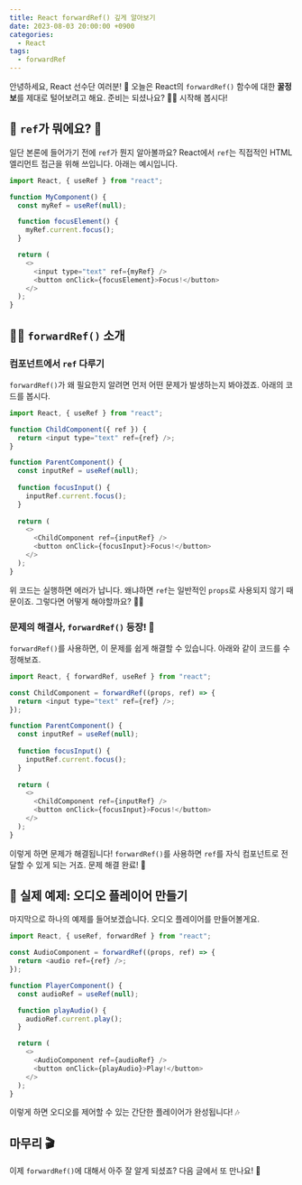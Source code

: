 ```yaml
---
title: React forwardRef() 깊게 알아보기
date: 2023-08-03 20:00:00 +0900
categories:
  - React
tags:
  - forwardRef
---
```


안녕하세요, React 선수단 여러분! 🚀 오늘은 React의 `forwardRef()` 함수에 대한 **꿀정보**를 제대로 털어보려고 해요. 준비는 되셨나요? 🤸‍♂️ 시작해 봅시다!

## 🌈 `ref`가 뭐에요? 🤔

일단 본론에 들어가기 전에 `ref`가 뭔지 알아볼까요? React에서 `ref`는 직접적인 HTML 엘리먼트 접근을 위해 쓰입니다. 아래는 예시입니다.

```javascript
import React, { useRef } from "react";

function MyComponent() {
  const myRef = useRef(null);

  function focusElement() {
    myRef.current.focus();
  }

  return (
    <>
      <input type="text" ref={myRef} />
      <button onClick={focusElement}>Focus!</button>
    </>
  );
}
```

## 😵‍💫 `forwardRef()` 소개

### 컴포넌트에서 `ref` 다루기

`forwardRef()`가 왜 필요한지 알려면 먼저 어떤 문제가 발생하는지 봐야겠죠. 아래의 코드를 봅시다.

```javascript
import React, { useRef } from "react";

function ChildComponent({ ref }) {
  return <input type="text" ref={ref} />;
}

function ParentComponent() {
  const inputRef = useRef(null);
  
  function focusInput() {
    inputRef.current.focus();
  }
  
  return (
    <>
      <ChildComponent ref={inputRef} />
      <button onClick={focusInput}>Focus!</button>
    </>
  );
}
```

위 코드는 실행하면 에러가 납니다. 왜냐하면 `ref`는 일반적인 `props`로 사용되지 않기 때문이죠. 그렇다면 어떻게 해야할까요? 🤷‍♂️

### 문제의 해결사, `forwardRef()` 등장! 🎉

`forwardRef()`를 사용하면, 이 문제를 쉽게 해결할 수 있습니다. 아래와 같이 코드를 수정해보죠.

```javascript
import React, { forwardRef, useRef } from "react";

const ChildComponent = forwardRef((props, ref) => {
  return <input type="text" ref={ref} />;
});

function ParentComponent() {
  const inputRef = useRef(null);
  
  function focusInput() {
    inputRef.current.focus();
  }
  
  return (
    <>
      <ChildComponent ref={inputRef} />
      <button onClick={focusInput}>Focus!</button>
    </>
  );
}
```

이렇게 하면 문제가 해결됩니다! `forwardRef()`를 사용하면 `ref`를 자식 컴포넌트로 전달할 수 있게 되는 거죠. 문제 해결 완료! 🎊

## 🎁 실제 예제: 오디오 플레이어 만들기

마지막으로 하나의 예제를 들어보겠습니다. 오디오 플레이어를 만들어볼게요.

```javascript
import React, { useRef, forwardRef } from "react";

const AudioComponent = forwardRef((props, ref) => {
  return <audio ref={ref} />;
});

function PlayerComponent() {
  const audioRef = useRef(null);

  function playAudio() {
    audioRef.current.play();
  }

  return (
    <>
      <AudioComponent ref={audioRef} />
      <button onClick={playAudio}>Play!</button>
    </>
  );
}
```

이렇게 하면 오디오를 제어할 수 있는 간단한 플레이어가 완성됩니다! 🎶

## 마무리 🎬

이제 `forwardRef()`에 대해서 아주 잘 알게 되셨죠? 다음 글에서 또 만나요! 🤩
